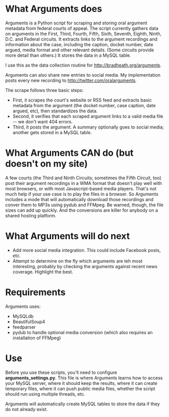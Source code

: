 
What Arguments does
===================

Arguments is a Python script for scraping and storing oral argument metadata from federal courts of appeal. The script currently gathers data on arguments in the First, Third, Fourth, Fifth, Sixth, Seventh, Eighth, Ninth, D.C. and Federal circuits. It extracts links to the argument recordings and information about the case, including the caption, docket number, date argued, media format and other relevant details. (Some circuits provide more detail than others.) It stores the data in a MySQL table. 

I use this as the data collection routine for http://bradheath.org/arguments. 

Arguments can also share new entries to social media. My implementation posts every new recording to http://twitter.com/oralarguments.

The scrape follows three basic steps:

* First, it scrapes the court's website or RSS feed and extracts basic metadata from the argument (the docket number, case caption, date argued, etc), then standardizes the data. 
* Second, it verifies that each scraped argument links to a valid media file -- we don't want 404 errors.
* Third, it posts the argument. A summary optionally goes to social media; another gets stored in a MySQL table.

What Arguments CAN do (but doesn't on my site)
==============================================

A few courts (the Third and Ninth Circuits; sometimes the Fifth Circuit, too) post their argument recordings in a WMA format that doesn't play well with most browsers, or with most Javascript-based media players. That's not much help if your use case is to play the files in a browser. So Arguments includes a mode that will automatically download those recordings and conver them to MP3s using pydub and FFMpeg. Be warned, though, the file sizes can add up quickly. And the conversions are killer for anybody on a shared hosting platform.

What Arguments will do next
===========================
* Add more social media integration. This could include Facebook posts, etc. 
* Attempt to determine on the fly which arguments are teh most interesting, probably by checking the arguments against recent news coverage. Highlight the best. 

Requirements
============

Arguments uses:
* MySQLdb
* BeautifulSoup4
* feedparser
* pydub to handle optional media conversion (which also requires an installation of FFMpeg)

Use
===
Before you use these scripts, you'll need to configure **arguments_settings.py**. This file is where Arguments learns how to access your MySQL server, where it should keep the results, where it can create temporary files, where it can push public media files, whether the script should run using multiple threads, etc.

Arguments will automatically create MySQL tables to store the data if they do not already exist. 
